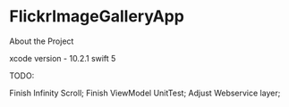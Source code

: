 # FlickrImageGalleryApp

About the Project 

xcode version - 10.2.1
swift 5

TODO:

Finish Infinity Scroll;
Finish ViewModel UnitTest;
Adjust Webservice layer;

